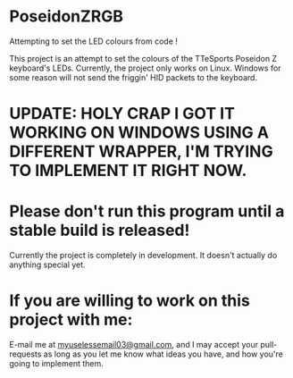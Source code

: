 # PoseidonZRGB
Attempting to set the LED colours from code !

This project is an attempt to set the colours of the TTeSports Poseidon Z keyboard's LEDs. Currently, the project only works on Linux. Windows for some reason will not send the friggin' HID packets to the keyboard.
# UPDATE: HOLY CRAP I GOT IT WORKING ON WINDOWS USING A DIFFERENT WRAPPER, I'M TRYING TO IMPLEMENT IT RIGHT NOW.

# Please don't run this program until a stable build is released!
Currently the project is completely in development. It doesn't actually do anything special yet.

# If you are willing to work on this project with me:
E-mail me at myuselessemail03@gmail.com, and I may accept your pull-requests as long as you let me know what ideas you have, and how you're going to implement them.
